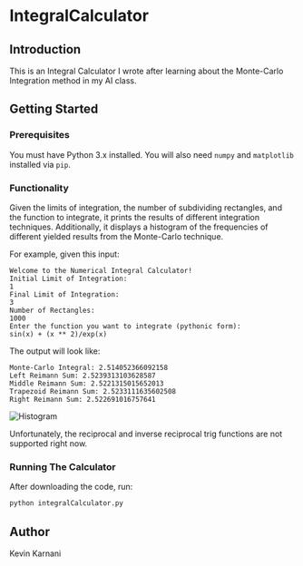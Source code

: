 # IntegralCalculator

## Introduction

This is an Integral Calculator I wrote after learning about the Monte-Carlo Integration method in my AI class.

## Getting Started

### Prerequisites

You must have Python 3.x installed. You will also need `numpy` and `matplotlib` installed via `pip`.

### Functionality

Given the limits of integration, the number of subdividing rectangles, and the function to integrate, it prints the results of different integration techniques. Additionally, it displays a histogram of the frequencies of different yielded results from the Monte-Carlo technique.

For example, given this input:

```
Welcome to the Numerical Integral Calculator!
Initial Limit of Integration:
1
Final Limit of Integration:
3
Number of Rectangles:
1000
Enter the function you want to integrate (pythonic form):
sin(x) + (x ** 2)/exp(x)
```

The output will look like:

```
Monte-Carlo Integral: 2.514052366092158
Left Reimann Sum: 2.5239313103628587
Middle Reimann Sum: 2.5221315015652013
Trapezoid Reimann Sum: 2.5233111635602508
Right Reimann Sum: 2.522691016757641
```
![Histogram](https://i.imgur.com/0ElvsY8.png)

Unfortunately, the reciprocal and inverse reciprocal trig functions are not supported right now.

### Running The Calculator

After downloading the code, run:

```bash
python integralCalculator.py
```

## Author

Kevin Karnani